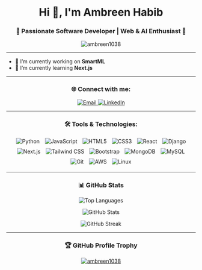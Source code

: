 <h1 align="center">Hi 👋, I'm Ambreen Habib</h1>
<h3 align="center">🌟 Passionate Software Developer | Web & AI Enthusiast 🌟</h3>

<p align="center">
  <img src="https://komarev.com/ghpvc/?username=ambreen1038&label=Profile%20Views&color=brightgreen&style=flat-square" alt="ambreen1038" />
</p>

---

- 🔭 I’m currently working on **SmartML**
- 🌱 I’m currently learning **Next.js**

---

<h3 align="center">🌐 Connect with me:</h3>
<p align="center">
  <a href="mailto:ambreenhabib.tech@gmail.com" target="blank">
    <img src="https://img.shields.io/badge/Email-red?style=flat&logo=gmail&logoColor=white" alt="Email" />
  </a>
  <a href="https://www.linkedin.com/in/ambreen-habib-9977972a3/" target="blank">
    <img src="https://img.shields.io/badge/LinkedIn-teal?style=flat&logo=linkedin&logoColor=white" alt="LinkedIn" />
  </a>
</p>

---

<h3 align="center">🛠️ Tools & Technologies:</h3>
<p align="center">
    <img src="https://img.shields.io/badge/-Python-306998?style=flat&logo=python&logoColor=white" alt="Python" style="margin: 5px;">
    <img src="https://img.shields.io/badge/-JavaScript-F7DF1E?style=flat&logo=javascript&logoColor=white" alt="JavaScript" style="margin: 5px;">
    <img src="https://img.shields.io/badge/-HTML5-E34F26?style=flat&logo=html5&logoColor=white" alt="HTML5" style="margin: 5px;">
    <img src="https://img.shields.io/badge/-CSS3-1572B6?style=flat&logo=css3&logoColor=white" alt="CSS3" style="margin: 5px;">
    <img src="https://img.shields.io/badge/-React-61DAFB?style=flat&logo=react&logoColor=white" alt="React" style="margin: 5px;">
    <img src="https://img.shields.io/badge/-Django-092E20?style=flat&logo=django&logoColor=white" alt="Django" style="margin: 5px;">
    <img src="https://img.shields.io/badge/-Next.js-000000?style=flat&logo=next.js&logoColor=white" alt="Next.js" style="margin: 5px;">
    <img src="https://img.shields.io/badge/-Tailwind%20CSS-06B6D4?style=flat&logo=tailwind-css&logoColor=white" alt="Tailwind CSS" style="margin: 5px;">
    <img src="https://img.shields.io/badge/-Bootstrap-7952B3?style=flat&logo=bootstrap&logoColor=white" alt="Bootstrap" style="margin: 5px;">
    <img src="https://img.shields.io/badge/-MongoDB-47A248?style=flat&logo=mongodb&logoColor=white" alt="MongoDB" style="margin: 5px;">
    <img src="https://img.shields.io/badge/-MySQL-4479A1?style=flat&logo=mysql&logoColor=white" alt="MySQL" style="margin: 5px;">
    <img src="https://img.shields.io/badge/-Git-F05032?style=flat&logo=git&logoColor=white" alt="Git" style="margin: 5px;">
    <img src="https://img.shields.io/badge/-AWS-232F3E?style=flat&logo=amazonaws&logoColor=white" alt="AWS" style="margin: 5px;">
    <img src="https://img.shields.io/badge/-Linux-FCC624?style=flat&logo=linux&logoColor=black" alt="Linux" style="margin: 5px;">
</p>

---

<h3 align="center">📊 GitHub Stats</h3>
<p align="center">
  <img src="https://github-readme-stats.vercel.app/api/top-langs/?username=ambreen1038&layout=compact&theme=radical" alt="Top Languages" />
</p>
<p align="center">
  <img src="https://github-readme-stats.vercel.app/api?username=ambreen1038&show_icons=true&theme=radical" alt="GitHub Stats" />
</p>
<p align="center">
  <img src="https://github-readme-streak-stats.herokuapp.com/?user=ambreen1038&theme=radical" alt="GitHub Streak" />
</p>

---

<h3 align="center">🏆 GitHub Profile Trophy</h3>
<p align="center">
  <a href="https://github.com/ryo-ma/github-profile-trophy">
    <img src="https://github-profile-trophy.vercel.app/?username=ambreen1038&theme=onedark&row=2&column=3" alt="ambreen1038" />
  </a>
</p>
